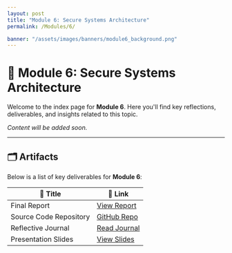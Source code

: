 ```yaml
---
layout: post
title: "Module 6: Secure Systems Architecture"
permalink: /Modules/6/

banner: "/assets/images/banners/module6_background.png"
---
```



# 📘 Module 6: Secure Systems Architecture

Welcome to the index page for **Module 6**. Here you'll find key reflections, deliverables, and insights related to this topic.

*Content will be added soon.*

---

## 🗂️ Artifacts

Below is a list of key deliverables for **Module 6**:

| 📌 Title                           | 🔗 Link                      |
|-----------------------------------|------------------------------|
| Final Report                      | [View Report](#)             |
| Source Code Repository            | [GitHub Repo](#)             |
| Reflective Journal                | [Read Journal](#)            |
| Presentation Slides               | [View Slides](#)             |
